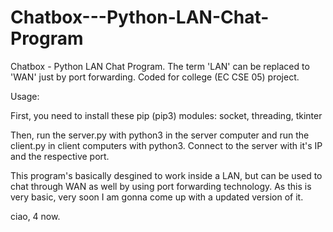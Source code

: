 # Chatbox---Python-LAN-Chat-Program
Chatbox - Python LAN Chat Program. The term 'LAN' can be replaced to 'WAN' just by port forwarding. Coded for college (EC CSE 05) project.

Usage:

First, you need to install these pip (pip3) modules:
socket, threading, tkinter

Then, run the server.py with python3 in the server computer and run the client.py in client computers with python3.
Connect to the server with it's IP and the respective port.

This program's basically desgined to work inside a LAN, but can be used to chat through WAN as well by using port forwarding technology.
As this is very basic, very soon I am gonna come up with a updated version of it.

ciao, 4 now.
